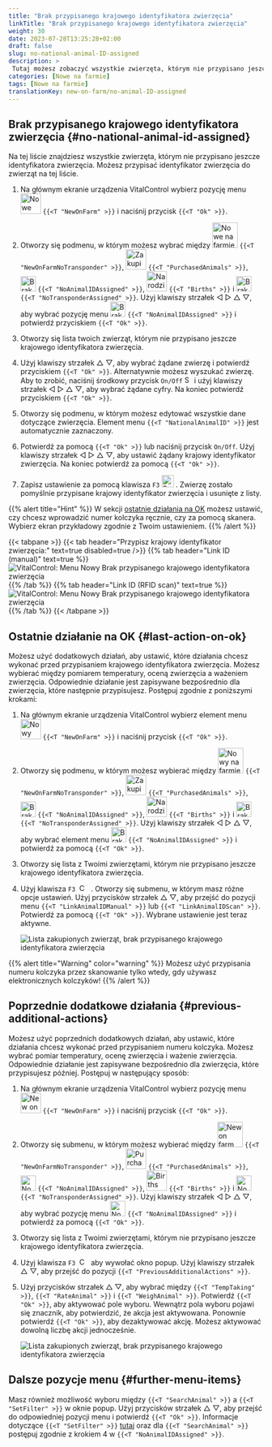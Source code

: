 ```yaml
---
title: "Brak przypisanego krajowego identyfikatora zwierzęcia"
linkTitle: "Brak przypisanego krajowego identyfikatora zwierzęcia"
weight: 30
date: 2023-07-28T13:25:28+02:00
draft: false
slug: no-national-animal-ID-assigned
description: >
 Tutaj możesz zobaczyć wszystkie zwierzęta, którym nie przypisano jeszcze krajowego identyfikatora zwierzęcia i przypisać krajowy identyfikator zwierzęcia.
categories: [Nowe na farmie]
tags: [Nowe na farmie]
translationKey: new-on-farm/no-animal-ID-assigned
---
```

## Brak przypisanego krajowego identyfikatora zwierzęcia {#no-national-animal-id-assigned}

Na tej liście znajdziesz wszystkie zwierzęta, którym nie przypisano jeszcze identyfikatora zwierzęcia. Możesz przypisać identyfikator zwierzęcia do zwierząt na tej liście.

1. Na głównym ekranie urządzenia VitalControl wybierz pozycję menu <img src="/icons/main/new-on-farm.svg" width="40" align="bottom" alt="Nowe na farmie" /> `{{<T "NewOnFarm" >}}` i naciśnij przycisk `{{<T "Ok" >}}`.

2. Otworzy się podmenu, w którym możesz wybrać między <img src="/icons/registration/new-on-farm-no-transponder.svg" width="50" align="bottom" alt="Nowe na farmie, bez transpondera" /> `{{<T "NewOnFarmNoTransponder" >}}`, <img src="/icons/main/new-on-farm.svg" width="40" align="bottom" alt="Zakupione zwierzęta" /> `{{<T "PurchasedAnimals" >}}`, <img src="/icons/registration/no-eartag-number.svg" width="30" align="bottom" alt="Brak krajowego identyfikatora zwierzęcia" /> `{{<T "NoAnimalIDAssigned" >}}`, <img src="/icons/main/births.svg" width="40" align="bottom" alt="Narodziny" /> `{{<T "Births" >}}` i <img src="/icons/registration/no-transponder.svg" width="30" align="bottom" alt="Brak przypisanego transpondera" /> `{{<T "NoTransponderAssigned" >}}`. Użyj klawiszy strzałek ◁ ▷ △ ▽, aby wybrać pozycję menu <img src="/icons/registration/no-eartag-number.svg" width="30" align="bottom" alt="Brak krajowego identyfikatora zwierzęcia" /> `{{<T "NoAnimalIDAssigned" >}}` i potwierdź przyciskiem `{{<T "Ok" >}}`.

3. Otworzy się lista twoich zwierząt, którym nie przypisano jeszcze krajowego identyfikatora zwierzęcia.

4. Użyj klawiszy strzałek △ ▽, aby wybrać żądane zwierzę i potwierdź przyciskiem `{{<T "Ok" >}}`. Alternatywnie możesz wyszukać zwierzę. Aby to zrobić, naciśnij środkowy przycisk `On/Off` <img src="/icons/footer/search.svg" width="15" align="bottom" alt="Szukaj" /> i użyj klawiszy strzałek ◁ ▷ △ ▽, aby wybrać żądane cyfry. Na koniec potwierdź przyciskiem `{{<T "Ok" >}}`.


5. Otworzy się podmenu, w którym możesz edytować wszystkie dane dotyczące zwierzęcia. Element menu `{{<T "NationalAnimalID" >}}` jest automatycznie zaznaczony.

6. Potwierdź za pomocą `{{<T "Ok" >}}` lub naciśnij przycisk `On/Off`. Użyj klawiszy strzałek ◁ ▷ △ ▽, aby ustawić żądany krajowy identyfikator zwierzęcia. Na koniec potwierdź za pomocą `{{<T "Ok" >}}`.

7. Zapisz ustawienie za pomocą klawisza `F3` <img src="/icons/footer/save.svg" width="24" align="bottom" alt="Save" />&nbsp;. Zwierzę zostało pomyślnie przypisane krajowy identyfikator zwierzęcia i usunięte z listy.

{{% alert title="Hint" %}}
W sekcji [ostatnie działania na OK](#last-action-on-ok) możesz ustawić, czy chcesz wprowadzić numer kolczyka ręcznie, czy za pomocą skanera. Wybierz ekran przykładowy zgodnie z Twoim ustawieniem.
{{% /alert %}}

{{< tabpane >}}
{{< tab header="Przypisz krajowy identyfikator zwierzęcia:" text=true disabled=true />}}
{{% tab header="Link ID (manual)" text=true %}}
![VitalControl: Menu Nowy Brak przypisanego krajowego identyfikatora zwierzęcia](../images/noanimalID.png "Link ID (manual)")
{{% /tab %}}
{{% tab header="Link ID (RFID scan)" text=true %}}
![VitalControl: Menu Nowy Brak przypisanego krajowego identyfikatora zwierzęcia](../images/noanimalID-scan.png "Link ID (RFID scan)")
{{% /tab %}}
{{< /tabpane >}}        

## Ostatnie działanie na OK {#last-action-on-ok}

Możesz użyć dodatkowych działań, aby ustawić, które działania chcesz wykonać przed przypisaniem krajowego identyfikatora zwierzęcia. Możesz wybierać między pomiarem temperatury, oceną zwierzęcia a ważeniem zwierzęcia. Odpowiednie działanie jest zapisywane bezpośrednio dla zwierzęcia, które następnie przypisujesz. Postępuj zgodnie z poniższymi krokami:

1. Na głównym ekranie urządzenia VitalControl wybierz element menu <img src="/icons/main/new-on-farm.svg" width="40" align="bottom" alt="Nowy na farmie" /> `{{<T "NewOnFarm" >}}` i naciśnij przycisk `{{<T "Ok" >}}`.

2. Otworzy się podmenu, w którym możesz wybierać między <img src="/icons/registration/new-on-farm-no-transponder.svg" width="50" align="bottom" alt="Nowy na farmie, bez transpondera" /> `{{<T "NewOnFarmNoTransponder" >}}`, <img src="/icons/main/new-on-farm.svg" width="40" align="bottom" alt="Zakupione zwierzęta" /> `{{<T "PurchasedAnimals" >}}`, <img src="/icons/registration/no-eartag-number.svg" width="30" align="bottom" alt="Brak krajowego identyfikatora zwierzęcia" /> `{{<T "NoAnimalIDAssigned" >}}`, <img src="/icons/main/births.svg" width="40" align="bottom" alt="Narodziny" /> `{{<T "Births" >}}` i <img src="/icons/registration/no-transponder.svg" width="30" align="bottom" alt="Brak przypisanego transpondera" /> `{{<T "NoTransponderAssigned" >}}`. Użyj klawiszy strzałek ◁ ▷ △ ▽, aby wybrać element menu <img src="/icons/registration/no-eartag-number.svg" width="30" align="bottom" alt="Brak krajowego identyfikatora zwierzęcia" /> `{{<T "NoAnimalIDAssigned" >}}` i potwierdź za pomocą `{{<T "Ok" >}}`.

3. Otworzy się lista z Twoimi zwierzętami, którym nie przypisano jeszcze krajowego identyfikatora zwierzęcia.

4. Użyj klawisza `F3` &nbsp;<img src="/icons/footer/open-popup.svg" width="15" align="bottom" alt="Call popup" />&nbsp; . Otworzy się submenu, w którym masz różne opcje ustawień. Użyj przycisków strzałek △ ▽, aby przejść do pozycji menu `{{<T "LinkAnimalIDManual" >}}` lub `{{<T "LinkAnimalIDScan" >}}`. Potwierdź za pomocą `{{<T "Ok" >}}`. Wybrane ustawienie jest teraz aktywne.

    ![Lista zakupionych zwierząt, brak przypisanego krajowego identyfikatora zwierzęcia](../images/link.png "Brak przypisanego krajowego identyfikatora zwierzęcia, Link")

{{% alert title="Warning" color="warning" %}}
Możesz użyć przypisania numeru kolczyka przez skanowanie tylko wtedy, gdy używasz elektronicznych kolczyków!
{{% /alert %}}

## Poprzednie dodatkowe działania {#previous-additional-actions}

Możesz użyć poprzednich dodatkowych działań, aby ustawić, które działania chcesz wykonać przed przypisaniem numeru kolczyka. Możesz wybrać pomiar temperatury, ocenę zwierzęcia i ważenie zwierzęcia. Odpowiednie działanie jest zapisywane bezpośrednio dla zwierzęcia, które przypisujesz później. Postępuj w następujący sposób:

1. Na głównym ekranie urządzenia VitalControl wybierz pozycję menu <img src="/icons/main/new-on-farm.svg" width="40" align="bottom" alt="New on farm" /> `{{<T "NewOnFarm" >}}` i naciśnij przycisk `{{<T "Ok" >}}`.

2. Otworzy się submenu, w którym możesz wybierać między <img src="/icons/registration/new-on-farm-no-transponder.svg" width="50" align="bottom" alt="New on farm, no transponder" /> `{{<T "NewOnFarmNoTransponder" >}}`, <img src="/icons/main/new-on-farm.svg" width="40" align="bottom" alt="Purchased animals" /> `{{<T "PurchasedAnimals" >}}`, <img src="/icons/registration/no-eartag-number.svg" width="30" align="bottom" alt="No national animal ID" /> `{{<T "NoAnimalIDAssigned" >}}`, <img src="/icons/main/births.svg" width="40" align="bottom" alt="Births" /> `{{<T "Births" >}}` i <img src="/icons/registration/no-transponder.svg" width="30" align="bottom" alt="No transponder assigned" /> `{{<T "NoTransponderAssigned" >}}`. Użyj klawiszy strzałek ◁ ▷ △ ▽, aby wybrać pozycję menu <img src="/icons/registration/no-eartag-number.svg" width="30" align="bottom" alt="No national animal ID" /> `{{<T "NoAnimalIDAssigned" >}}` i potwierdź za pomocą `{{<T "Ok" >}}`.

3. Otworzy się lista z Twoimi zwierzętami, którym nie przypisano jeszcze krajowego identyfikatora zwierzęcia.

4. Użyj klawisza `F3` &nbsp;<img src="/icons/footer/open-popup.svg" width="15" align="bottom" alt="Call popup" />&nbsp; aby wywołać okno popup. Użyj klawiszy strzałek △ ▽, aby przejść do pozycji `{{<T "PreviousAdditionalActions" >}}`.

5. Użyj przycisków strzałek △ ▽, aby wybrać między `{{<T "TempTaking" >}}`, `{{<T "RateAnimal" >}}` i `{{<T "WeighAnimal" >}}`. Potwierdź `{{<T "Ok" >}}`, aby aktywować pole wyboru. Wewnątrz pola wyboru pojawi się znacznik, aby potwierdzić, że akcja jest aktywowana. Ponownie potwierdź `{{<T "Ok" >}}`, aby dezaktywować akcję. Możesz aktywować dowolną liczbę akcji jednocześnie.

    ![Lista zakupionych zwierząt, brak przypisanego krajowego identyfikatora zwierzęcia](../images/aidditional-actions.png "Brak przypisanego krajowego identyfikatora zwierzęcia, Link")

 ## Dalsze pozycje menu {#further-menu-items}

Masz również możliwość wyboru między `{{<T "SearchAnimal" >}}` a `{{<T "SetFilter" >}}` w oknie popup. Użyj przycisków strzałek △ ▽, aby przejść do odpowiedniej pozycji menu i potwierdź `{{<T "Ok" >}}`. Informacje dotyczące `{{<T "SetFilter" >}}` [tutaj](/en/docs/filter/) oraz dla `{{<T "SearchAnimal" >}}` postępuj zgodnie z krokiem 4 w `{{<T "NoAnimalIDAssigned" >}}`.
